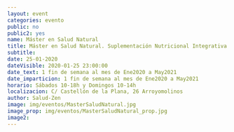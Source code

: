```yaml
---
layout: event
categories: evento
public: no
public2: yes
name: Máster en Salud Natural
title: Máster en Salud Natural. Suplementación Nutricional Integrativa y Experto en Diagnóstico Oriental e Iridología.
subtitle:
date: 25-01-2020
dateVisible: 2020-01-25 23:00:00
date_text: 1 fin de semana al mes de Ene2020 a May2021
date_imparticion: 1 fin de semana al mes de Ene2020 a May2021
horario: Sábados 10-18h y Domingos 10-14h
localizacion: C/ Castellón de la Plana, 26 Arroyomolinos
author: Salud-Zen
image: img/eventos/MasterSaludNatural.jpg
image_prop: img/eventos/MasterSaludNatural_prop.jpg
image2:
---
```

